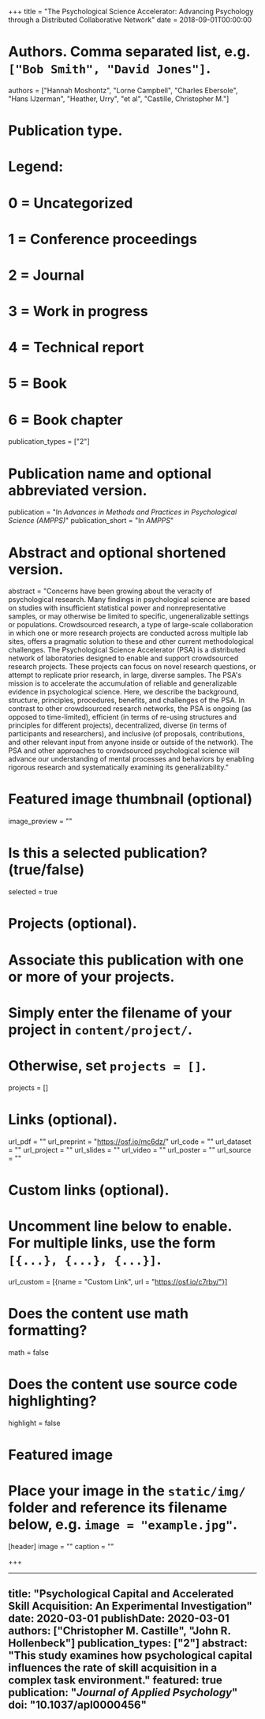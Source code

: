 +++
title = "The Psychological Science Accelerator: Advancing Psychology through a Distributed Collaborative Network"
date = 2018-09-01T00:00:00
 
# Authors. Comma separated list, e.g. `["Bob Smith", "David Jones"]`.
authors = ["Hannah Moshontz", "Lorne Campbell", "Charles Ebersole", "Hans IJzerman", "Heather, Urry", "et al", "Castille, Christopher M."]

# Publication type.
# Legend:
# 0 = Uncategorized
# 1 = Conference proceedings
# 2 = Journal
# 3 = Work in progress
# 4 = Technical report
# 5 = Book
# 6 = Book chapter
publication_types = ["2"]

# Publication name and optional abbreviated version.
publication = "In *Advances in Methods and Practices in Psychological Science (AMPPS)*"
publication_short = "In *AMPPS*"

# Abstract and optional shortened version.
abstract = "Concerns have been growing about the veracity of psychological research. Many findings in psychological science are based on studies with insufficient statistical power and nonrepresentative samples, or may otherwise be limited to specific, ungeneralizable settings or populations. Crowdsourced research, a type of large-scale collaboration in which one or more research projects are conducted across multiple lab sites, offers a pragmatic solution to these and other current methodological challenges. The Psychological Science Accelerator (PSA) is a distributed network of laboratories designed to enable and support crowdsourced research projects. These projects can focus on novel research questions, or attempt to replicate prior research, in large, diverse samples. The PSA's mission is to accelerate the accumulation of reliable and generalizable evidence in psychological science. Here, we describe the background, structure, principles, procedures, benefits, and challenges of the PSA. In contrast to other crowdsourced research networks, the PSA is ongoing (as opposed to time-limited), efficient (in terms of re-using structures and principles for different projects), decentralized, diverse (in terms of participants and researchers), and inclusive (of proposals, contributions, and other relevant input from anyone inside or outside of the network). The PSA and other approaches to crowdsourced psychological science will advance our understanding of mental processes and behaviors by enabling rigorous research and systematically examining its generalizability."

# Featured image thumbnail (optional)
image_preview = ""

# Is this a selected publication? (true/false)
selected = true

# Projects (optional).
#   Associate this publication with one or more of your projects.
#   Simply enter the filename of your project in `content/project/`.
#   Otherwise, set `projects = []`.
projects = []

# Links (optional).
url_pdf = ""
url_preprint = "https://osf.io/mc6dz/"
url_code = ""
url_dataset = ""
url_project = ""
url_slides = ""
url_video = ""
url_poster = ""
url_source = ""

# Custom links (optional).
#   Uncomment line below to enable. For multiple links, use the form `[{...}, {...}, {...}]`.
url_custom = [{name = "Custom Link", url = "https://osf.io/c7rby/"}]

# Does the content use math formatting?
math = false

# Does the content use source code highlighting?
highlight = false

# Featured image
# Place your image in the `static/img/` folder and reference its filename below, e.g. `image = "example.jpg"`.
[header]
image = ""
caption = ""

+++

---
title: "Psychological Capital and Accelerated Skill Acquisition: An Experimental Investigation"
date: 2020-03-01
publishDate: 2020-03-01
authors: ["Christopher M. Castille", "John R. Hollenbeck"]
publication_types: ["2"]
abstract: "This study examines how psychological capital influences the rate of skill acquisition in a complex task environment."
featured: true
publication: "*Journal of Applied Psychology*"
doi: "10.1037/apl0000456"
---

